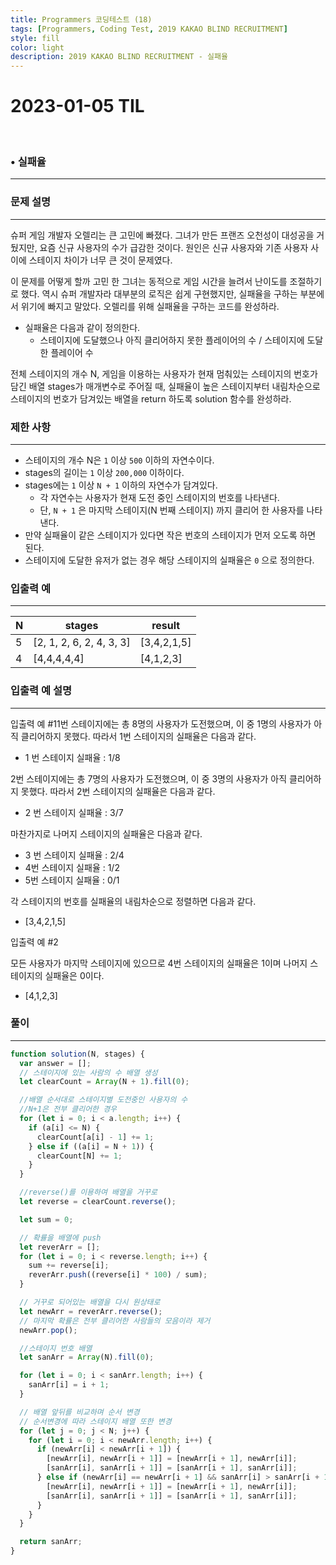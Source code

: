 ```yaml
---
title: Programmers 코딩테스트 (18)
tags: [Programmers, Coding Test, 2019 KAKAO BLIND RECRUITMENT]
style: fill
color: light
description: 2019 KAKAO BLIND RECRUITMENT - 실패율
---
```


# 2023-01-05 TIL

<br/>

### • 실패율

---

### **문제 설명**

---

슈퍼 게임 개발자 오렐리는 큰 고민에 빠졌다. 그녀가 만든 프랜즈 오천성이 대성공을 거뒀지만, 요즘 신규 사용자의 수가 급감한 것이다. 원인은 신규 사용자와 기존 사용자 사이에 스테이지 차이가 너무 큰 것이 문제였다.

이 문제를 어떻게 할까 고민 한 그녀는 동적으로 게임 시간을 늘려서 난이도를 조절하기로 했다. 역시 슈퍼 개발자라 대부분의 로직은 쉽게 구현했지만, 실패율을 구하는 부분에서 위기에 빠지고 말았다. 오렐리를 위해 실패율을 구하는 코드를 완성하라.

- 실패율은 다음과 같이 정의한다.
  - 스테이지에 도달했으나 아직 클리어하지 못한 플레이어의 수 / 스테이지에 도달한 플레이어 수

전체 스테이지의 개수 N, 게임을 이용하는 사용자가 현재 멈춰있는 스테이지의 번호가 담긴 배열 stages가 매개변수로 주어질 때, 실패율이 높은 스테이지부터 내림차순으로 스테이지의 번호가 담겨있는 배열을 return 하도록 solution 함수를 완성하라.

### 제한 사항

---

- 스테이지의 개수 N은 `1` 이상 `500` 이하의 자연수이다.
- stages의 길이는 `1` 이상 `200,000` 이하이다.
- stages에는 `1` 이상 `N + 1` 이하의 자연수가 담겨있다.
  - 각 자연수는 사용자가 현재 도전 중인 스테이지의 번호를 나타낸다.
  - 단, `N + 1` 은 마지막 스테이지(N 번째 스테이지) 까지 클리어 한 사용자를 나타낸다.
- 만약 실패율이 같은 스테이지가 있다면 작은 번호의 스테이지가 먼저 오도록 하면 된다.
- 스테이지에 도달한 유저가 없는 경우 해당 스테이지의 실패율은 `0` 으로 정의한다.

### 입출력 예

---

| N   | stages                   | result      |
| --- | ------------------------ | ----------- |
| 5   | [2, 1, 2, 6, 2, 4, 3, 3] | [3,4,2,1,5] |
| 4   | [4,4,4,4,4]              | [4,1,2,3]   |

### 입출력 예 설명

---

입출력 예 #11번 스테이지에는 총 8명의 사용자가 도전했으며, 이 중 1명의 사용자가 아직 클리어하지 못했다. 따라서 1번 스테이지의 실패율은 다음과 같다.

- 1 번 스테이지 실패율 : 1/8

2번 스테이지에는 총 7명의 사용자가 도전했으며, 이 중 3명의 사용자가 아직 클리어하지 못했다. 따라서 2번 스테이지의 실패율은 다음과 같다.

- 2 번 스테이지 실패율 : 3/7

마찬가지로 나머지 스테이지의 실패율은 다음과 같다.

- 3 번 스테이지 실패율 : 2/4
- 4번 스테이지 실패율 : 1/2
- 5번 스테이지 실패율 : 0/1

각 스테이지의 번호를 실패율의 내림차순으로 정렬하면 다음과 같다.

- [3,4,2,1,5]

입출력 예 #2

모든 사용자가 마지막 스테이지에 있으므로 4번 스테이지의 실패율은 1이며 나머지 스테이지의 실패율은 0이다.

- [4,1,2,3]

### 풀이

---

```jsx
function solution(N, stages) {
  var answer = [];
  // 스테이지에 있는 사람의 수 배열 생성
  let clearCount = Array(N + 1).fill(0);

  //배열 순서대로 스테이지별 도전중인 사용자의 수
  //N+1은 전부 클리어한 경우
  for (let i = 0; i < a.length; i++) {
    if (a[i] <= N) {
      clearCount[a[i] - 1] += 1;
    } else if ((a[i] = N + 1)) {
      clearCount[N] += 1;
    }
  }

  //reverse()를 이용하여 배열을 거꾸로
  let reverse = clearCount.reverse();

  let sum = 0;

  // 확률을 배열에 push
  let reverArr = [];
  for (let i = 0; i < reverse.length; i++) {
    sum += reverse[i];
    reverArr.push((reverse[i] * 100) / sum);
  }

  // 거꾸로 되어있는 배열을 다시 원상태로
  let newArr = reverArr.reverse();
  // 마지막 확률은 전부 클리어한 사람들의 모음이라 제거
  newArr.pop();

  //스테이지 번호 배열
  let sanArr = Array(N).fill(0);

  for (let i = 0; i < sanArr.length; i++) {
    sanArr[i] = i + 1;
  }

  // 배열 앞뒤를 비교하며 순서 변경
  // 순서변경에 따라 스테이지 배열 또한 변경
  for (let j = 0; j < N; j++) {
    for (let i = 0; i < newArr.length; i++) {
      if (newArr[i] < newArr[i + 1]) {
        [newArr[i], newArr[i + 1]] = [newArr[i + 1], newArr[i]];
        [sanArr[i], sanArr[i + 1]] = [sanArr[i + 1], sanArr[i]];
      } else if (newArr[i] == newArr[i + 1] && sanArr[i] > sanArr[i + 1]) {
        [newArr[i], newArr[i + 1]] = [newArr[i + 1], newArr[i]];
        [sanArr[i], sanArr[i + 1]] = [sanArr[i + 1], sanArr[i]];
      }
    }
  }

  return sanArr;
}
```
